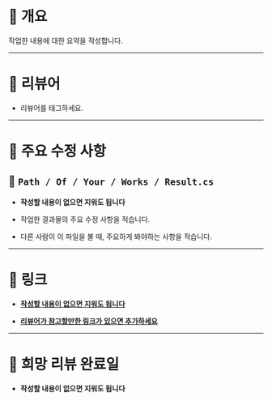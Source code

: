 # 💠 개요

작업한 내용에 대한 요약을 작성합니다.

---

# 💠 리뷰어

* 리뷰어를 태그하세요.


---

# 💠 주요 수정 사항

## 🔶 `Path / Of / Your / Works / Result.cs`

* **작성할 내용이 없으면 지워도 됩니다**

* 작업한 결과물의 주요 수정 사항을 적습니다.

* 다른 사람이 이 파일을 볼 때, 주요하게 봐야하는 사항을 적습니다.

---

# 💠 링크

* **[작성할 내용이 없으면 지워도 됩니다](https://www.google.com/)**

* **[리뷰어가 참고할만한 링크가 있으면 추가하세요](https://github.com/)**

---

# 💠 희망 리뷰 완료일

* **작성할 내용이 없으면 지워도 됩니다**

<br><br>